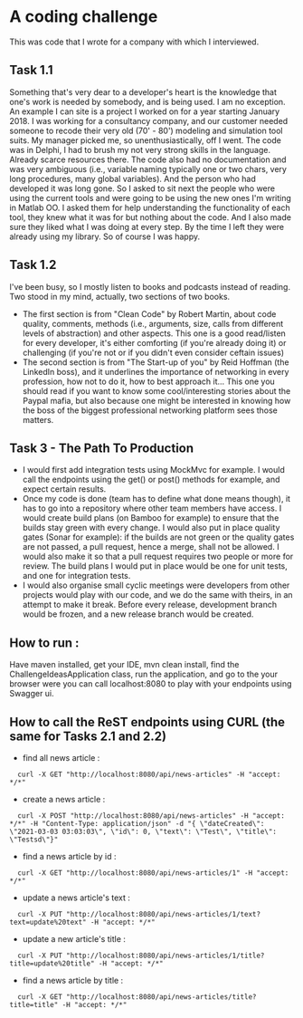 # A coding challenge
This was code that I wrote for a company with which I interviewed.

## Task 1.1

Something that's very dear to a developer's heart is the knowledge that one's work is needed by somebody, and is being used. I am no exception. An example I can site is a project I
worked on for a year starting January 2018. I was working for a consultancy company, and our customer needed someone to recode their very old (70' - 80') modeling and simulation
tool suits. My manager picked me, so unenthusiastically, off I went. The code was in Delphi, I had to brush my not very strong skills in the language. Already scarce resources
there. The code also had no documentation and was very ambiguous (i.e., variable naming typically one or two chars, very long procedures, many global variables). And the person who
had developed it was long gone. So I asked to sit next the people who were using the current tools and were going to be using the new ones I'm writing in Matlab OO. I asked them
for help understanding the functionality of each tool, they knew what it was for but nothing about the code. And I also made sure they liked what I was doing at every step. By the
time I left they were already using my library. So of course I was happy.

## Task 1.2

I've been busy, so I mostly listen to books and podcasts instead of reading. Two stood in my mind, actually, two sections of two books.

- The first section is from "Clean Code" by Robert Martin, about code quality, comments, methods (i.e., arguments, size, calls from different levels of abstraction)
  and other aspects. This one is a good read/listen for every developer, it's either comforting (if you're already doing it) or challenging (if you're not or if you didn't even
  consider ceftain issues)
- The second section is from "The Start-up of you" by Reid Hoffman (the LinkedIn boss), and it underlines the importance of networking in every profession, how not to do it, how to
  best approach it... This one you should read if you want to know some cool/interesting stories about the Paypal mafia, but also because one might be interested in knowing how the
  boss of the biggest professional networking platform sees those matters.

## Task 3 - The Path To Production

- I would first add integration tests using MockMvc for example. 
I would call the endpoints using the get() or post() methods for example, and expect certain results.
- Once my code is done (team has to define what done means though), it has to go into a repository where other team members have access. 
I would create build plans (on Bamboo for example) to ensure that the builds stay green with every change. 
I would also put in place quality gates (Sonar for example):
if the builds are not green or the quality gates are not passed, a pull request, hence a merge, shall not be allowed. I would also make it so that a pull request requires two
people or more for review. The build plans I would put in place would be one for unit tests, and one for integration tests. 
- I would also organise small cyclic meetings were developers from other projects would play with our code, and we do the same with theirs, in an attempt to make it break. Before every release, development branch would be frozen,
and a new release branch would be created.

## How to run :

Have maven installed, get your IDE, mvn clean install, find the ChallengeIdeasApplication class, run the application, and go to the your browser were you can call localhost:8080 to
play with your endpoints using Swagger ui.

## How to call the ReST endpoints using CURL (the same for Tasks 2.1 and 2.2)

- find all news article :

```
  curl -X GET "http://localhost:8080/api/news-articles" -H "accept: */*"
```

- create a news article :

```
  curl -X POST "http://localhost:8080/api/news-articles" -H "accept: */*" -H "Content-Type: application/json" -d "{ \"dateCreated\": \"2021-03-03 03:03:03\", \"id\": 0, \"text\": \"Test\", \"title\": \"Testsd\"}"
```

- find a news article by id :

```
  curl -X GET "http://localhost:8080/api/news-articles/1" -H "accept: */*"
```

- update a news article's text :

```
  curl -X PUT "http://localhost:8080/api/news-articles/1/text?text=update%20text" -H "accept: */*"
```

- update a new article's title :

```
  curl -X PUT "http://localhost:8080/api/news-articles/1/title?title=update%20title" -H "accept: */*"
```

- find a news article by title :

```
  curl -X GET "http://localhost:8080/api/news-articles/title?title=title" -H "accept: */*"
```
